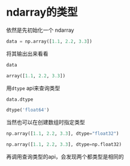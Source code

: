 # ndarray的类型

依然是先初始化一个 ndarray

```python
data = np.array([1.1, 2.2, 3.3])
```

将其输出出来看看

```python
data

array([1.1, 2.2, 3.3])
```

用`dtype` api来查询类型

```python
data.dtype

dtype('float64')
```

当然也可以在创建数组时指定类型

```python
np.array([1.1, 2.2, 3.3], dtype="float32")

np.array([1.1, 2.2, 3.3], dtype=np.float32)
```

再调用查询类型的api，会发现两个都类型是相同的
